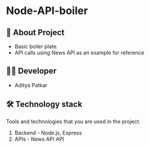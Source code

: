 # Node-API-boiler

## 🤔 About Project
- Basic boiler plate.
- API calls using News API as an example for reference


## 👨‍💻 Developer
- Aditya Patkar

## 🛠 Technology stack

Tools and technologies that you are used in the project.

1. Backend - Node.js, Express
2. APIs - News API API
